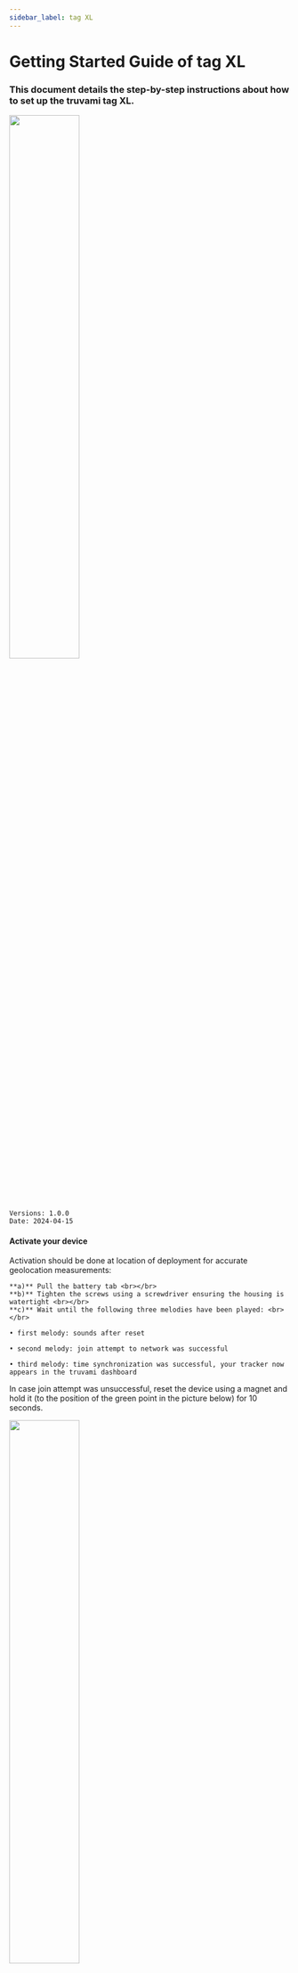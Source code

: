 ```yaml
---
sidebar_label: tag XL
---
```


# Getting Started Guide of tag XL

### This document details the step-by-step instructions about how to set up the truvami tag XL.

<!-- ![Bild 1](/img/getting-started-imgs/tag_XL_side.png) -->
<img src="/img/getting-started-imgs/tag_XL_side.webp" width="50%" height="auto"/>

```
Versions: 1.0.0
Date: 2024-04-15
```

<!--
#### 1. Scan device keys
Retrieve and copy the LoRaWAN® device EUI, LoRaWAN Join EUI and AppKey code attributes from your tracker by scanning the QR code on the bottom of your truvami Tag XL.


<img src="/img/getting-started-imgs/tagXL_rueckseite.webp" height="500vh"/>

The QR code contains the following information:

<img src="/img/getting-started-imgs/gsg_device_qr_code.webp" height="150vh"/> 
-->

#### Activate your device
Activation should be done at location of deployment for accurate geolocation measurements:

    **a)** Pull the battery tab <br></br>
    **b)** Tighten the screws using a screwdriver ensuring the housing is watertight <br></br>
    **c)** Wait until the following three melodies have been played: <br></br>

    • first melody: sounds after reset

    • second melody: join attempt to network was successful

    • third melody: time synchronization was successful, your tracker now appears in the truvami dashboard

In case join attempt was unsuccessful, reset the device using a magnet and hold it (to the position of the green point in the picture below) for 10 seconds.

<!-- ![Bild 4](/img/getting-started-imgs/tag_XL_magnet_placement.png) -->
<img src="/img/getting-started-imgs/tag_XL_magnet_placement.webp" width="50%" height="auto"/>


## Troubleshooting

In the event that the device fails to join, consider the following list of workarounds:

#### 1. Reset the device using the magnet: 
Hold the magnet against the front side of the housing for at least 10 seconds. The device should restart, accompanied by the truvami startup melody. If the melody plays but the device remains unjoined, repeat the claim process outlined in the getting started guide. If the startup melody does not play, proceed to 2.

#### 2. Replace the batteries. 
The truvami startup melody should commence after a few seconds. If the startup melody does not play, proceed to open a support ticket.

:::warning Support 
<br></br>
For support, please submit a ticket. We will provide support as promptly as possible. <br></br>
For questions, please write an email to hey@truvami.com <br></br>

[**Click here to open a new ticket**](https://truvami.com/service-request/)
:::
